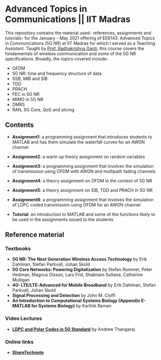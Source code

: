 # Advanced Topics in Communications || IIT Madras  



This repository contains the material used- references, assignments and tutorials- for the January - May 2021 offering of EE6143: Advanced Topics in Communications (5G NR) at IIT Madras for which I served as a Teaching Assistant. Taught by [Prof. Radhakrishna Ganti](http://www.ee.iitm.ac.in/rganti/), this course covers the fundamentals of wireless communication and some of the 5G NR specifications. Broadly, the topics covered include-



-  OFDM
- 5G NR: time and frequency structure of data
- SSB, MIB and SIB
- TDD 
- PRACH
- FEC in 5G NR
- MIMO in 5G NR
- DMRS 
- RAN, 5G Core, QoS and slicing



## Contents

- **Assignment1**: a programming assignment that introduces students to MATLAB and has them simulate the waterfall curves for an AWGN channel

- **Assignment2**: a warm up theory assignment on random variables

- **Assignment3**: a programming assignment that involves the simulation of transmission using OFDM with AWGN and multipath fading channels

- **Assignment4**: a theory assignment on OFDM in the context of 5G NR

- **Assignment5**: a theory assignment on SIB, TDD and PRACH in 5G NR

- **Assignment6**: a programming assignment that involves the simulation of LDPC coded transmission using OFDM for an AWGN channel

- **Tutorial**: an introduction to MATLAB and some of the functions likely to be used in the assignments issued to the students





## Reference material



### Textbooks 

- **5G NR: The Next Generation Wireless Access Technology** by Erik Dahlman, Stefan Parkvall, Johan Skold
- **5G Core Networks: Powering Digitalization** by Stefan Rommer, Peter Hedman, Magnus Olsson, Lars Frid, Shabnam Sultana, Catherine Mulligan
- **4G: LTE/LTE-Advanced for Mobile Broadband** by Erik Dahlman, Stefan Parkvall, Johan Skold
- **Signal Processing and Detection** by John M. Cioffi
- **An Introduction to Computational Systems Biology (Appendix E- MATLAB for Systems Biology)** by Karthik Raman



### Video Lectures 

- [**LDPC and Polar Codes in 5G Standard**](https://nptel.ac.in/courses/108/106/108106137/) by Andrew Thangaraj



### Online links

- [**ShareTechnote**](https://www.sharetechnote.com/) 



